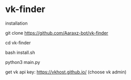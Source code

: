 # vk-finder

installation



git clone https://github.com/Aaraxz-bot/vk-finder

cd vk-finder

bash install.sh

python3 main.py


get vk api key: https://vkhost.github.io/ (choose vk admin)
